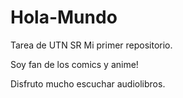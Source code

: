 # Hola-Mundo
Tarea de UTN SR
Mi primer repositorio.

Soy fan de los comics y anime!

Disfruto mucho escuchar audiolibros.
